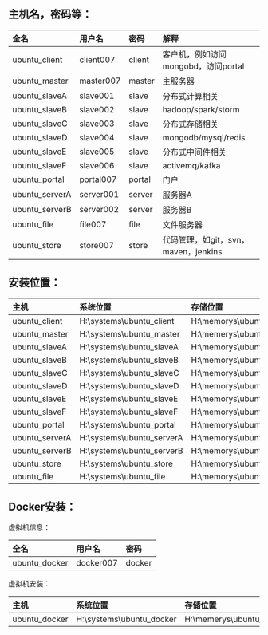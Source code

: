 ## 主机名，密码等：

|全名              |用户名        |密码     |解释|
|:-|:-|:-|:-|
|ubuntu_client     |client007    |client   |客户机，例如访问mongobd，访问portal  |
|ubuntu_master     |master007    |master   |主服务器 |
|ubuntu_slaveA     |slave001     |slave    |分布式计算相关  |
|ubuntu_slaveB     |slave002     |slave    |hadoop/spark/storm   |
|ubuntu_slaveC     |slave003     |slave    |分布式存储相关  |
|ubuntu_slaveD     |slave004     |slave    |mongodb/mysql/redis   |
|ubuntu_slaveE     |slave005     |slave    |分布式中间件相关   |
|ubuntu_slaveF     |slave006     |slave    |activemq/kafka  |
|ubuntu_portal     |portal007    |portal   |门户|
|ubuntu_serverA    |server001    |server   |服务器A|
|ubuntu_serverB    |server002    |server   |服务器B|
|ubuntu_file       |file007      |file     |文件服务器|
|ubuntu_store      |store007     |store    |代码管理，如git，svn，maven，jenkins|

## 安装位置：

|主机|系统位置|存储位置|
|:-|:-|:-|
|ubuntu_client     |H:\systems\ubuntu_client    |H:\memorys\ubuntu_client|
|ubuntu_master     |H:\systems\ubuntu_master    |H:\memerys\ubuntu_master|
|ubuntu_slaveA     |H:\systems\ubuntu_slaveA    |H:\memorys\ubuntu_slaveA|
|ubuntu_slaveB     |H:\systems\ubuntu_slaveB    |H:\memorys\ubuntu_slaveB|
|ubuntu_slaveC     |H:\systems\ubuntu_slaveC    |H:\memorys\ubuntu_slaveC|
|ubuntu_slaveD     |H:\systems\ubuntu_slaveD    |H:\memorys\ubuntu_slaveD|
|ubuntu_slaveE     |H:\systems\ubuntu_slaveE    |H:\memorys\ubuntu_slaveE|
|ubuntu_slaveF     |H:\systems\ubuntu_slaveF    |H:\memorys\ubuntu_slaveF|
|ubuntu_portal     |H:\systems\ubuntu_portal    |H:\memorys\ubuntu_portal|
|ubuntu_serverA    |H:\systems\ubuntu_serverA   |H:\memorys\ubuntu_serverA|
|ubuntu_serverB    |H:\systems\ubuntu_serverB   |H:\memorys\ubuntu_serverB|
|ubuntu_store      |H:\systems\ubuntu_store     |H:\memorys\ubuntu_store|
|ubuntu_file       |H:\systems\ubuntu_file      |H:\memorys\ubuntu_file|


## Docker安装：

虚拟机信息：

|全名              |用户名       |密码|
|:-|:-|:-|
|ubuntu_docker     |docker007   |docker|

虚拟机安装：

|主机|系统位置|存储位置|
|:-|:-|:-|
|ubuntu_docker     |H:\systems\ubuntu_docker    |H:\memerys\ubuntu_docker|
